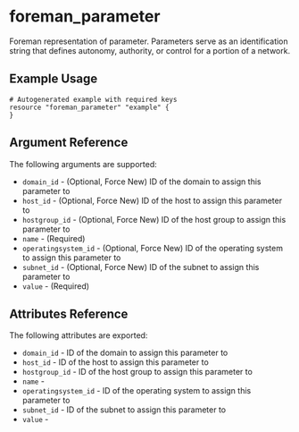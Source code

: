 
# foreman_parameter


Foreman representation of parameter. Parameters serve as an identification string that defines autonomy, authority, or control for a portion of a network.


## Example Usage

```
# Autogenerated example with required keys
resource "foreman_parameter" "example" {
}
```


## Argument Reference

The following arguments are supported:

- `domain_id` - (Optional, Force New) ID of the domain to assign this parameter to
- `host_id` - (Optional, Force New) ID of the host to assign this parameter to
- `hostgroup_id` - (Optional, Force New) ID of the host group to assign this parameter to
- `name` - (Required) 
- `operatingsystem_id` - (Optional, Force New) ID of the operating system to assign this parameter to
- `subnet_id` - (Optional, Force New) ID of the subnet to assign this parameter to
- `value` - (Required) 


## Attributes Reference

The following attributes are exported:

- `domain_id` - ID of the domain to assign this parameter to
- `host_id` - ID of the host to assign this parameter to
- `hostgroup_id` - ID of the host group to assign this parameter to
- `name` - 
- `operatingsystem_id` - ID of the operating system to assign this parameter to
- `subnet_id` - ID of the subnet to assign this parameter to
- `value` - 

